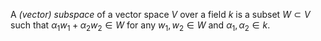A *(vector) subspace* of a vector space $V$ over a field $k$ is a subset $W \subset V$ such that $\alpha_1 w_1 + \alpha_2 w_2 \in W$ for any $w_1, w_2 \in W$ and $\alpha_1, \alpha_2 \in k$.
